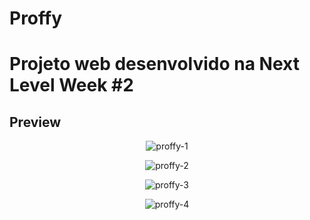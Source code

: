 # Proffy 

# Projeto web desenvolvido na Next Level Week #2

## Preview
<p align="center" width="10%">
  <img src="https://i.ibb.co/KrjbDmy/proffy-1.png" alt="proffy-1" border="0">
</p>

<p align="center" width="10%">
  <img src="https://i.ibb.co/FbTB5fY/proffy-2.png" alt="proffy-2" border="0">
</p>

<p align="center" width="10%">
<img src="https://i.ibb.co/zVwzzYm/proffy-3.png" alt="proffy-3" border="0">

</p>

<p align="center" width="40%">
  <img src="https://i.ibb.co/DgQMWMJ/proffy-4.png" alt="proffy-4" border="0">
</p>

